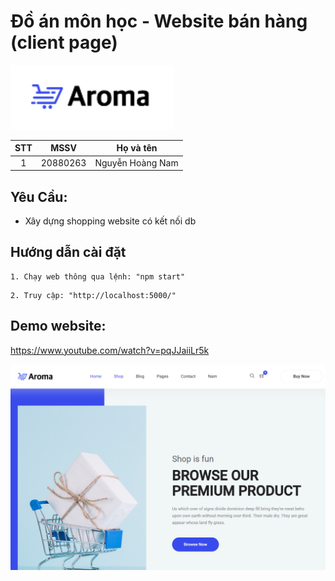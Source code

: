 # Đồ án môn học - Website bán hàng (client page)

![Alt text](aroma_logo.PNG)


| STT |    MSSV    | Họ và tên             |    
| :-: | :--------: | --------------------- | 
|  1  | 20880263 | Nguyễn Hoàng Nam  |  


## Yêu Cầu:

- Xây dựng shopping website có kết nối db<br/>

## Hướng dẫn cài đặt

```
1. Chạy web thông qua lệnh: "npm start"
```
```
2. Truy cập: "http://localhost:5000/"
```
## Demo website:

https://www.youtube.com/watch?v=pqJJaiiLr5k

[![Watch the video](MH_aroma.PNG)](https://www.youtube.com/watch?v=pqJJaiiLr5k)



